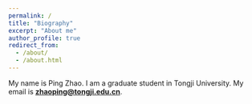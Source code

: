 ```yaml
---
permalink: /
title: "Biography"
excerpt: "About me"
author_profile: true
redirect_from:
  - /about/
  - /about.html
---
```


My name is Ping Zhao. I am a graduate student in Tongji University. My email is **zhaoping@tongji.edu.cn**.
